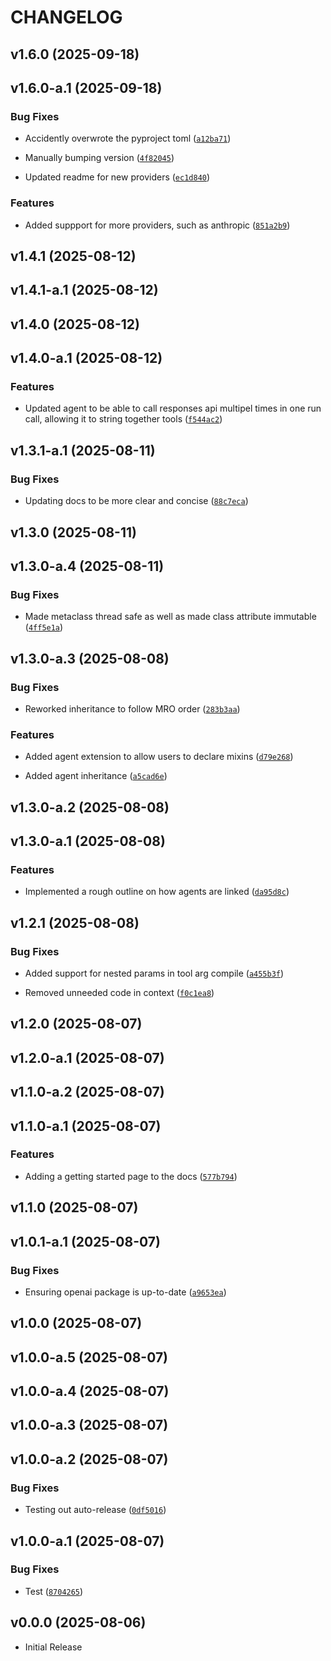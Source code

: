 # CHANGELOG

<!-- version list -->

## v1.6.0 (2025-09-18)


## v1.6.0-a.1 (2025-09-18)

### Bug Fixes

- Accidently overwrote the pyproject toml
  ([`a12ba71`](https://github.com/rmikulec/pyAgentic/commit/a12ba710c8a61ac7db335a7236402a3998c0749e))

- Manually bumping version
  ([`4f82045`](https://github.com/rmikulec/pyAgentic/commit/4f82045311768ad1aa13834496c3795ce3753bed))

- Updated readme for new providers
  ([`ec1d840`](https://github.com/rmikulec/pyAgentic/commit/ec1d84053236f90df3b66f877ec7420d3692b165))

### Features

- Added suppport for more providers, such as anthropic
  ([`851a2b9`](https://github.com/rmikulec/pyAgentic/commit/851a2b9923b963a45e2b05670233d03bbf341e35))


## v1.4.1 (2025-08-12)


## v1.4.1-a.1 (2025-08-12)


## v1.4.0 (2025-08-12)


## v1.4.0-a.1 (2025-08-12)

### Features

- Updated agent to be able to call responses api multipel times in one run call, allowing it to
  string together tools
  ([`f544ac2`](https://github.com/rmikulec/pyAgentic/commit/f544ac28a41ff3119bcd3796acf7e6b5299945b1))


## v1.3.1-a.1 (2025-08-11)

### Bug Fixes

- Updating docs to be more clear and concise
  ([`88c7eca`](https://github.com/rmikulec/pyAgentic/commit/88c7eca85bc79c074c0bed539981c66b2255bea9))

## v1.3.0 (2025-08-11)


## v1.3.0-a.4 (2025-08-11)

### Bug Fixes

- Made metaclass thread safe as well as made class attribute immutable
  ([`4ff5e1a`](https://github.com/rmikulec/pyAgentic/commit/4ff5e1aa709fbeadc313ec83b403593b91e7dd6d))


## v1.3.0-a.3 (2025-08-08)

### Bug Fixes

- Reworked inheritance to follow MRO order
  ([`283b3aa`](https://github.com/rmikulec/pyAgentic/commit/283b3aaf649be9002da1e7d869117c5e096ef3a3))

### Features

- Added agent extension to allow users to declare mixins
  ([`d79e268`](https://github.com/rmikulec/pyAgentic/commit/d79e2689b973c62851243fd10d38077639d3ca4a))

- Added agent inheritance
  ([`a5cad6e`](https://github.com/rmikulec/pyAgentic/commit/a5cad6e61000d379046d2106041f58b0f53671a5))


## v1.3.0-a.2 (2025-08-08)


## v1.3.0-a.1 (2025-08-08)

### Features

- Implemented a rough outline on how agents are linked
  ([`da95d8c`](https://github.com/rmikulec/pyAgentic/commit/da95d8c6ef1439a5c023665ce0d0c0b5d3592527))


## v1.2.1 (2025-08-08)

### Bug Fixes

- Added support for nested params in tool arg compile
  ([`a455b3f`](https://github.com/rmikulec/pyAgentic/commit/a455b3f57156653d4fff5f3dcd2ed336839ae64d))

- Removed unneeded code in context
  ([`f0c1ea8`](https://github.com/rmikulec/pyAgentic/commit/f0c1ea8ff5d1cda4bdd066dd29cc84efaaad6316))


## v1.2.0 (2025-08-07)


## v1.2.0-a.1 (2025-08-07)


## v1.1.0-a.2 (2025-08-07)


## v1.1.0-a.1 (2025-08-07)

### Features

- Adding a getting started page to the docs
  ([`577b794`](https://github.com/rmikulec/pyAgentic/commit/577b794b6e8eff526de235d2adfc7a0b67b9fb10))
## v1.1.0 (2025-08-07)


## v1.0.1-a.1 (2025-08-07)

### Bug Fixes

- Ensuring openai package is up-to-date
  ([`a9653ea`](https://github.com/rmikulec/pyAgentic/commit/a9653eabd5b4fab573855c61add1336e5c11f268))


## v1.0.0 (2025-08-07)


## v1.0.0-a.5 (2025-08-07)


## v1.0.0-a.4 (2025-08-07)


## v1.0.0-a.3 (2025-08-07)


## v1.0.0-a.2 (2025-08-07)

### Bug Fixes

- Testing out auto-release
  ([`0df5016`](https://github.com/rmikulec/pyAgentic/commit/0df5016c347d768a5c2c60e100eecc6f6d8bad57))


## v1.0.0-a.1 (2025-08-07)

### Bug Fixes

- Test
  ([`8704265`](https://github.com/rmikulec/pyAgentic/commit/8704265f525a5c6df856b4d7966a421c0532a400))


## v0.0.0 (2025-08-06)

- Initial Release
